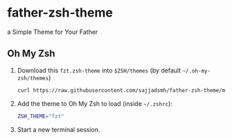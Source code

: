 # father-zsh-theme
a Simple Theme for Your Father

## Oh My Zsh

1. Download this ```fzt.zsh-theme``` into `$ZSH/themes` (by default `~/.oh-my-zsh/themes`)

    ```sh
    curl https://raw.githubusercontent.com/sajjadsmh/father-zsh-theme/master/fzt.zsh-theme -o $ZSH/themes/fzt.zsh-theme
    ```

2. Add the theme to Oh My Zsh to load (inside `~/.zshrc`):

    ```sh
    ZSH_THEME="fzt"
    ```

3. Start a new terminal session.
